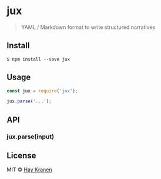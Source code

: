 # jux
> YAML / Markdown format to write structured narratives

## Install

```
$ npm install --save jux
```

## Usage

```js
const jux = require('jux');

jux.parse('...');
```

## API

### jux.parse(input)

## License

MIT © [Hay Kranen](http://haykranen.nl)